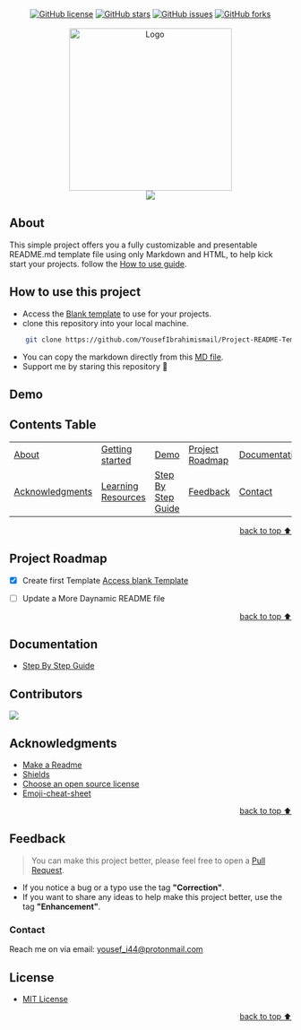 <!-- Intro-->

<!--
* Thanks for reviewing my Project-README-Template! 
* Access the blank-template here (https://github.com/YousefIbrahimismail/Project-README-Template/blob/main/Templates/_blank-README.md) 
* 
* Read the comments for an easy step by step guide.or read this Make_it_Yours guide here: () // add Personalization_md_file
* Enjoy!
-->


<!-- Shields Section--><!-- Optional -->

<!-- 
* Insert project shields and badges through this link https://shields.io/
* 
*
-->

<div align="center">
    <a href="https://github.com/YousefIbrahimismail/Project-README-Template/blob/main/LICENSE.txt"><img alt="GitHub license" src="https://img.shields.io/github/license/YousefIbrahimismail/Project-README-Template?color=ff69b4&style=for-the-badge"></a>
    <a href="https://github.com/YousefIbrahimismail/Project-README-Template/stargazers"><img alt="GitHub stars" src="https://img.shields.io/github/stars/YousefIbrahimismail/Project-README-Template?color=yellow&label=Project%20Stars&style=for-the-badge"></a>
    <a href="https://github.com/YousefIbrahimismail/Project-README-Template/issues"><img alt="GitHub issues" src="https://img.shields.io/github/issues/YousefIbrahimismail/Project-README-Template?color=brightgreen&label=issues&style=for-the-badge"></a>
    <a href="https://github.com/YousefIbrahimismail/Project-README-Template/network"><img alt="GitHub forks" src="https://img.shields.io/github/forks/YousefIbrahimismail/Project-README-Template?color=9cf&label=forks&style=for-the-badge"></a>
</div>
<br>


<!-- Logo Section  --><!-- Required -->

<!--
* Insert an image URL in the <img> "src" attribute bellow. (line )
* 
* Insert your github profile URL in the <a> "href" attribute bellow (line )
-->


<div align="center">
    <a href="https://github.com/YousefIbrahimismail" target="_blank">
        <img src="https://user-images.githubusercontent.com/59213365/197888886-4de4b57c-e537-4a1d-94a0-937a4d1a136a.png" 
        alt="Logo" width="290" height="290">
    </a>
</div>


<!-- Project title 
* use a dynamic typing-SvG here https://readme-typing-svg.demolab.com/demo/
*
*  Instead you can type your project name after a # header
-->

<div align="center">
<img src="https://readme-typing-svg.demolab.com?font=Fira+Code&size=22&duration=4000&pause=5000&background=FFFFFF00&center=true&vCenter=true&multiline=true&width=435&lines=Vivid-Project-Readme-Template!">
</div>


## About<!-- Required -->
<!-- 
* information about the project 
* 
* keep it short and sweet
-->


This simple project offers you a fully customizable and presentable README.md template file using only Markdown and HTML, to help kick start your projects. follow the [How to use guide](#how-to-use-this-project).


## How to use this project<!-- Required -->
<!-- 
* Here you may add information about how 
* 
* and why to use this project.
-->

- Access the [Blank template](./Templates/_blank-README.md) to use for your projects. 
- clone this repository into your local machine.

```bash
    git clone https://github.com/YousefIbrahimismail/Project-README-Template.git
```
- You can copy the markdown directly from this [MD file](./Templates/markdown-only.md).
- Support me by staring this repository 💛


## Demo<!-- Required -->
<!-- 
* You can add a demo here GH supports images/ GIFs/videos 
* 
* It's recommended to use GIFs as they are more dynamic
-->


## Contents Table<!-- Optional -->
<!-- 
* This section is optional, yet having a contents table 
* helps keeping your README readable and more professional.
* 
* If you are not familiar with HTML, no worries we all been there :) 
* Review learning resources to create anchor links. 
-->


<dev align="center">
<table align="center">
        <tr>
            <td><a href="#about">About</a></td>        
            <td><a href="#how-to-use-this-project">Getting started</td>
            <td><a href="#demo">Demo</a></td>
            <td><a href="#project-roadmap--">Project Roadmap</a></td>
            <td><a href="#documentation">Documentation</a></td>
            <td><a href="#contributors">Contributors</a></td>
        </tr>
        <tr>
            <td><a href="#acknowledgments">Acknowledgments</a></td>
            <td><a href="https://github.com/YousefIbrahimismail/Project-README-Template/tree/main/Learning_Resources">Learning Resources</a></td>
            <td><a href="https://github.com/YousefIbrahimismail/Project-README-Template/wiki/Step-by-Step-Guide">
            Step By Step Guide</a></td>
            <td><a href="#feedback">Feedback</a></td>
            <td><a href="#contact">Contact</a></td>
            <td><a href="#license">License</a></td>
        </tr>
</table>
</dev>


<!-- - Use this html element to create a back to top button. -->
<p align="right"><a href="#how-to-use-this-project">back to top ⬆️</a></p>


## Project Roadmap <!-- Optional --> <!-- add learning_Rs-->
<!-- 
* Add this section in case the project has different phases
* 
* Under production or will be updated.
-->

- [x] Create first Template [Access blank Template](https://github.com/YousefIbrahimismail/Project-README-Template/blob/main/Templates/_blank-README.md)
- [ ] Update a More Daynamic README file


<!-- - Use this html element to create a back to top button. -->
<p align="right"><a href="#how-to-use-this-project">back to top ⬆️</a></p>

## Documentation<!-- Optional -->
<!-- 
* You may add any documentation or Wikis here
* 
* 
-->


- [Step By Step Guide](https://github.com/YousefIbrahimismail/Project-README-Template/blob/main/Documentation/Step-by-step-guide.md)


## Contributors<!-- Required -->
<!-- 
* Without contribution we wouldn't have open source. 
* 
* Generate github contributors Image here https://contrib.rocks/preview?repo=angular%2Fangular-ja
-->

<a href="https://github.com/YousefIbrahimismail/Project-README-Template/graphs/contributors">
  <img src="https://contrib.rocks/image?repo=YousefIbrahimismail/Project-README-Template" />
</a>


## Acknowledgments<!-- Optional -->
<!-- 
* Credit where it's do 
* 
* Feel free to share your inspiration sources, Stackoverflow questions, github repos, tools etc.
-->


- [Make a Readme](https://www.makeareadme.com/)
- [Shields](https://shields.io/)
- [Choose an open source license](https://choosealicense.com/)
- [Emoji-cheat-sheet](https://github.com/ikatyang/emoji-cheat-sheet/blob/master/README.md#flags)


<!-- - Use this html element to create a back to top button. -->
<p align="right"><a href="#how-to-use-this-project">back to top ⬆️</a></p>


## Feedback<!-- Required -->
<!-- 
* You can add contacts information like your email and social media account 
* 
* Also it's common to add some PR guidance.
-->



> You can make this project better, please  feel free to open a [Pull Request](https://github.com/YousefIbrahimismail/Project-README-Template/pulls).
- If you notice a bug or a typo use the tag **"Correction"**.
- If you want to share any ideas to help make this project better, use the tag **"Enhancement"**.


### Contact<!-- Required -->
Reach me on via email: yousef_i44@protonmail.com


## License<!-- Optional -->
<!-- 
* Here you can add project license for copyrights and distribution 
* 
* check this website for an easy reference https://choosealicense.com/)
-->

- [MIT License](./LICENSE.txt)


<!-- - Use this html element to create a back to top button. -->
<p align="right"><a href="#how-to-use-this-project">back to top ⬆️</a></p>
